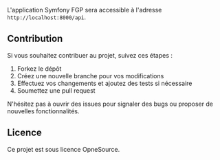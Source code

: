 L'application Symfony FGP sera accessible à l'adresse `http://localhost:8000/api`.

## Contribution

Si vous souhaitez contribuer au projet, suivez ces étapes :

1. Forkez le dépôt
2. Créez une nouvelle branche pour vos modifications
3. Effectuez vos changements et ajoutez des tests si nécessaire
4. Soumettez une pull request

N'hésitez pas à ouvrir des issues pour signaler des bugs ou proposer de nouvelles fonctionnalités.

## Licence

Ce projet est sous licence OpneSource.
